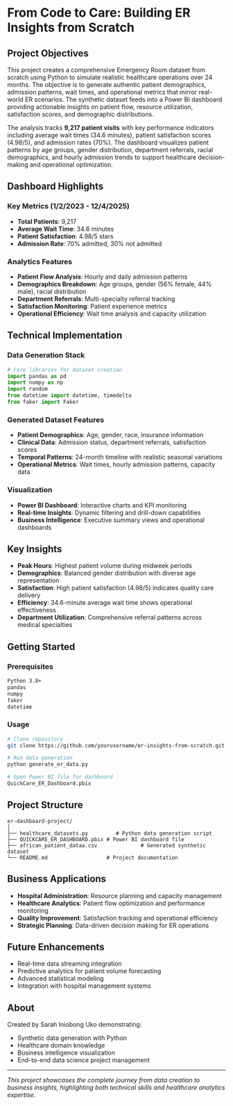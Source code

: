 # From Code to Care: Building ER Insights from Scratch

## Project Objectives

This project creates a comprehensive Emergency Room dataset from scratch using Python to simulate realistic healthcare operations over 24 months. The objective is to generate authentic patient demographics, admission patterns, wait times, and operational metrics that mirror real-world ER scenarios. The synthetic dataset feeds into a Power BI dashboard providing actionable insights on patient flow, resource utilization, satisfaction scores, and demographic distributions.

The analysis tracks **9,217 patient visits** with key performance indicators including average wait times (34.6 minutes), patient satisfaction scores (4.98/5), and admission rates (70%). The dashboard visualizes patient patterns by age groups, gender distribution, department referrals, racial demographics, and hourly admission trends to support healthcare decision-making and operational optimization.

##  Dashboard Highlights

### Key Metrics (1/2/2023 - 12/4/2025)
- **Total Patients**: 9,217
- **Average Wait Time**: 34.6 minutes
- **Patient Satisfaction**: 4.98/5 stars
- **Admission Rate**: 70% admitted, 30% not admitted

### Analytics Features
- **Patient Flow Analysis**: Hourly and daily admission patterns
- **Demographics Breakdown**: Age groups, gender (56% female, 44% male), racial distribution
- **Department Referrals**: Multi-specialty referral tracking
- **Satisfaction Monitoring**: Patient experience metrics
- **Operational Efficiency**: Wait time analysis and capacity utilization

##  Technical Implementation

### Data Generation Stack
```python
# Core libraries for dataset creation
import pandas as pd
import numpy as np
import random
from datetime import datetime, timedelta
from faker import Faker
```

### Generated Dataset Features
- **Patient Demographics**: Age, gender, race, insurance information
- **Clinical Data**: Admission status, department referrals, satisfaction scores
- **Temporal Patterns**: 24-month timeline with realistic seasonal variations
- **Operational Metrics**: Wait times, hourly admission patterns, capacity data

### Visualization
- **Power BI Dashboard**: Interactive charts and KPI monitoring
- **Real-time Insights**: Dynamic filtering and drill-down capabilities
- **Business Intelligence**: Executive summary views and operational dashboards

## Key Insights

- **Peak Hours**: Highest patient volume during midweek periods
- **Demographics**: Balanced gender distribution with diverse age representation
- **Satisfaction**: High patient satisfaction (4.98/5) indicates quality care delivery
- **Efficiency**: 34.6-minute average wait time shows operational effectiveness
- **Department Utilization**: Comprehensive referral patterns across medical specialties

## Getting Started

### Prerequisites
```bash
Python 3.8+
pandas
numpy
faker
datetime
```

### Usage
```bash
# Clone repository
git clone https://github.com/yourusername/er-insights-from-scratch.git

# Run data generation
python generate_er_data.py

# Open Power BI file for dashboard
QuickCare_ER_Dashboard.pbix
```

## Project Structure

```
er-dashboard-project/
│
├── healthcare_datasets.py         # Python data generation script
├── QUICKCARE_ER_DASHBOARD.pbix # Power BI dashboard file
├── african_patient_dataa.csv              # Generated synthetic dataset
└── README.md                   # Project documentation
```

## Business Applications

- **Hospital Administration**: Resource planning and capacity management
- **Healthcare Analytics**: Patient flow optimization and performance monitoring
- **Quality Improvement**: Satisfaction tracking and operational efficiency
- **Strategic Planning**: Data-driven decision making for ER operations

## Future Enhancements

- Real-time data streaming integration
- Predictive analytics for patient volume forecasting
- Advanced statistical modeling
- Integration with hospital management systems

## About

Created by Sarah Iniobong Uko demonstrating:
- Synthetic data generation with Python
- Healthcare domain knowledge
- Business intelligence visualization
- End-to-end data science project management

---

*This project showcases the complete journey from data creation to business insights, highlighting both technical skills and healthcare analytics expertise.*
